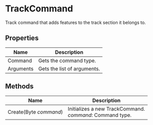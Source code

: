 # TrackCommand

Track command that adds features to the track section it belongs to.

## Properties

| Name  | Description  |
|-------|--------------|
| Command  | Gets the command type.  |
| Arguments  | Gets the list of arguments.  |


## Methods

| Name  | Description  |
|-------|--------------|
| Create(Byte *command*)  | Initializes a new TrackCommand.<br />*command*: Command type.<br />  |


